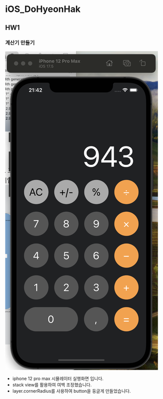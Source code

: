 # iOS_DoHyeonHak


## HW1
### 계산기 만들기

<img src="https://github.com/4th-PARD-iOS-PART/iOS_DoHyeonHak/blob/main/hw1_scn.png">

- iphone 12 pro max 시뮬레이터 실행화면 입니다.
- stack view를 활용하여 여백 조정했습니다.
- layer.cornerRadius를 사용하여 button을 둥글게 만들었습니다. 

